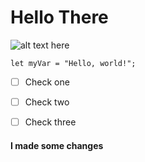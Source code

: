 # Hello There





![alt text here](https://hips.hearstapps.com/hmg-prod/images/dw-burnett-pcoty22-8260-1671143390.jpg?crop=0.668xw:1.00xh;0.184xw,0&resize=640:*)


``` 
let myVar = "Hello, world!";
```

- [ ] Check one
- [ ] Check two
- [ ] Check three




#### I made some changes
